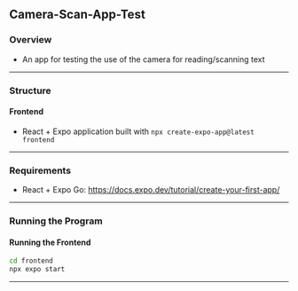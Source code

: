 ## Camera-Scan-App-Test

### Overview

- An app for testing the use of the camera for reading/scanning text

---

### Structure

#### Frontend

- React + Expo application built with `npx create-expo-app@latest frontend`

---

### Requirements

- React + Expo Go: https://docs.expo.dev/tutorial/create-your-first-app/

---

### Running the Program

#### Running the Frontend

```bash
cd frontend
npx expo start
```

---